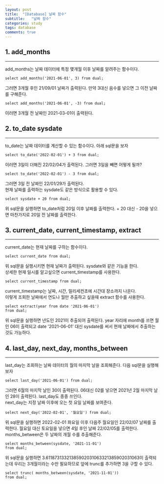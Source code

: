 ```yaml
---
layout: post
title:  "[Database] 날짜 함수"
subtitle:   "날짜 함수"
categories: study
tags: database
comments: true
---
```



## 1. add_months
---

add_months는 날짜 데이터에 특정 몇개월 이후 날짜를 알려주는 함수이다.

```
select add_months('2021-06-01', 3) from dual;
```
그러면 3개월 후인 21/09/01 날짜가 출력된다. 만약 3대신 음수를 넣으면 그 이전 날짜를 구해준다.

```
select add_months('2021-06-01', -3) from dual;
```
이러면 3개월 전 날짜인 2021-03-01이 출력된다.


## 2. to_date sysdate
---

to_date는 날짜 데이터를 계산할 수 있는 함수이다. 아래 sql문을 보자

```
select to_date('2022-02-01') + 3 from dual;
```
이러면 3일이 더해진 22/02/04가 출력된다. 그러면 3일을 빼면 어떻게 될까?

```
select to_date('2022-02-01') - 3 from dual;
```
그러면 3일 전 날짜인 22/01/29가 출력된다.<br>
현재 날짜를 출력하는 sysdate도 같은 방식으로 활용할 수 있다.

```
select sysdate + 20 from dual;
```
위 sql문을 실행하면 to_date처럼 20일 이후 날짜를 출력한다. + 20 대신 - 20을 넣으면 마찬가지로 20일 전 날짜를 출력한다.

## 3. current_date, current_timestamp, extract
---

current_date는 현재 날짜를 구하는 함수이다.
```
select current_date from dual;
```
위 sql문을 실행시키면 현재 날짜가 출력된다. sysdate와 같은 기능을 한다.<br>
상세한 현재 일시를 알고싶으면 current_timestamp를 사용한다.

```
select current_timestamp from dual;
```
current_timestamp는 날짜, 시간, 밀리세컨초에 시간대 장소까지 나온다.<br>
이렇게 조회한 날짜에서 연도나 월만 추출하고 싶을때 extract 함수를 사용한다.

```
select extract(year from date '2021-06-01')
from dual;
```
위 sql문을 실행하면 년도인 2021이 추출되어 출력된다. year 자리에 month를 쓰면 월인 06이 출력되고 date '2021-06-01' 대신 sysdate를 써서 현재 날짜에서 추출하는 것도 가능하다.

## 4. last_day, next_day, months_between
---
last_day는 조회하는 날짜 데이터의 월의 마지막 날을 조회해준다. 다음 sql문을 실행해보자

```
select last_day('2021-06-01') from dual;
```

그러면 6월의 마지막 날인 30이 출력된다. 06대신 02를 넣으면 2021년 2월 마지막 날인 28이 출력된다. last_day도 종종 쓰인다.<br>
next_day는 지정 날짜 이후에 오는 첫 요일 날짜를 보여준다. 

```
select next_day('2022-02-01', '월요일') from dual;
```

위 sql문을 실행하면 2022-02-01 화요일 이후 다음주 월요일인 22/02/07 날짜를 출력한다. 월요일 대신 토요일을 넣으면 4일 후인 날짜 22/02/05를 출력한다.<br>
months_between은 두 날짜의 개월 수를 추출해준다.

```
select months_between(sysdate, '2021-11-01')
from dual;
```
위 sql문을 실행하면 3.61187313321385902031063321385902031063이 출력되는데 우리는 3개월이라는 수만 필요하므로 앞에 trunc를 추가하면 3을 구할 수 있다.

```
select trunc( months_between(sysdate, '2021-11-01'))
from dual;
```